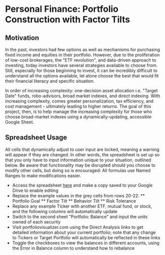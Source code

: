 # Personal Finance: Portfolio Construction with Factor Tilts

## Motivation

In the past, investors had few options as well as mechanisms for purchasing fixed income and equities in their portfolio. However, due to the proliferation of low-cost brokerages, the "ETF revolution", and data-driven approach to investing, today investors have several strategies available to choose from. Still, especially for those beginning to invest, it can be incredibly difficult to understand all the options available, let alone choose the best that would fit their financial literacy and specific situation. 

In order of increasing complexity: one-decision asset allocation i.e. "Target Date" funds, robo-advisors, broad market indexes, and direct indexing. With increasing complexity, comes greater personalization, tax efficiency, and cost management - ultimately leading to higher returns. The goal of this project, then, is to help manage the increasing complexity for those who choose broad-market indexes using a dynamically-updating, accessible Google Sheet. 

## Spreadsheet Usage

All cells that dynamically adjust to user input are locked, meaning a warning will appear if they are changed. In other words, the spreadsheet is set up so that you only have to input information unique to your situation, outlined below. Be aware that functionality may be disrupted should you choose to modify other cells, but doing so is encouraged: All formulas use Named Ranges to make modifications easier.  

* Access the spreadsheet [here](https://docs.google.com/spreadsheets/d/1Sl32vNc95Agf1k2oQp6iBLzTQxWHLeMlYLO7PUxcIds/edit?usp=sharing) and make a copy saved to your Google Drive to enable editing
* Replace the example values in the grey cells from rows 20-22:
** Portfolio Goal
** Factor Tilt
** Behavior Tilt
** Risk Tolerance
* Replace any example Ticker with another ETF, mutual fund, or stock, and the following columns will automatically update
* Switch to the second sheet "Portfolio: Balance" and input the units owned of each security
* Visit portfoliovisualizer.com using the Direct Analysis links to get detailed information about your current portfolio; note that any change to Tickers or Target Portfolio will automatically be reflected in these links
* Toggle the checkboxes to view the balances in different accounts, using the Error in Balance column to understand how to rebalance 
